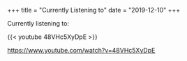 +++
title = "Currently Listening to"
date = "2019-12-10"
+++

Currently listening to:

{{< youtube 48VHc5XyDpE >}}

https://www.youtube.com/watch?v=48VHc5XyDpE
